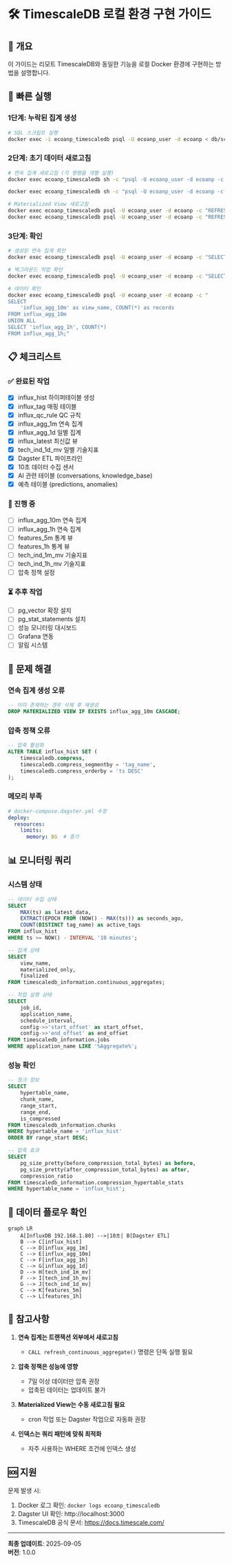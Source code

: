 # 🛠️ TimescaleDB 로컬 환경 구현 가이드

## 📝 개요
이 가이드는 리모트 TimescaleDB와 동일한 기능을 로컬 Docker 환경에 구현하는 방법을 설명합니다.

## 🚀 빠른 실행

### 1단계: 누락된 집계 생성
```bash
# SQL 스크립트 실행
docker exec -i ecoanp_timescaledb psql -U ecoanp_user -d ecoanp < db/scripts/create_missing_aggregates.sql
```

### 2단계: 초기 데이터 새로고침
```bash
# 연속 집계 새로고침 (각 명령을 개별 실행)
docker exec ecoanp_timescaledb sh -c "psql -U ecoanp_user -d ecoanp -c \"CALL refresh_continuous_aggregate('influx_agg_10m', NOW() - INTERVAL '7 days', NOW());\""

docker exec ecoanp_timescaledb sh -c "psql -U ecoanp_user -d ecoanp -c \"CALL refresh_continuous_aggregate('influx_agg_1h', NOW() - INTERVAL '30 days', NOW());\""

# Materialized View 새로고침
docker exec ecoanp_timescaledb psql -U ecoanp_user -d ecoanp -c "REFRESH MATERIALIZED VIEW tech_ind_1m_mv;"
docker exec ecoanp_timescaledb psql -U ecoanp_user -d ecoanp -c "REFRESH MATERIALIZED VIEW tech_ind_1h_mv;"
```

### 3단계: 확인
```bash
# 생성된 연속 집계 확인
docker exec ecoanp_timescaledb psql -U ecoanp_user -d ecoanp -c "SELECT * FROM timescaledb_information.continuous_aggregates;"

# 백그라운드 작업 확인
docker exec ecoanp_timescaledb psql -U ecoanp_user -d ecoanp -c "SELECT job_id, application_name, schedule_interval FROM timescaledb_information.jobs ORDER BY job_id;"

# 데이터 확인
docker exec ecoanp_timescaledb psql -U ecoanp_user -d ecoanp -c "
SELECT 
    'influx_agg_10m' as view_name, COUNT(*) as records 
FROM influx_agg_10m 
UNION ALL 
SELECT 'influx_agg_1h', COUNT(*) 
FROM influx_agg_1h;"
```

## 📋 체크리스트

### ✅ 완료된 작업
- [x] influx_hist 하이퍼테이블 생성
- [x] influx_tag 매핑 테이블
- [x] influx_qc_rule QC 규칙
- [x] influx_agg_1m 연속 집계
- [x] influx_agg_1d 일별 집계
- [x] influx_latest 최신값 뷰
- [x] tech_ind_1d_mv 일별 기술지표
- [x] Dagster ETL 파이프라인
- [x] 10초 데이터 수집 센서
- [x] AI 관련 테이블 (conversations, knowledge_base)
- [x] 예측 테이블 (predictions, anomalies)

### 🔄 진행 중
- [ ] influx_agg_10m 연속 집계
- [ ] influx_agg_1h 연속 집계
- [ ] features_5m 통계 뷰
- [ ] features_1h 통계 뷰
- [ ] tech_ind_1m_mv 기술지표
- [ ] tech_ind_1h_mv 기술지표
- [ ] 압축 정책 설정

### ⏳ 추후 작업
- [ ] pg_vector 확장 설치
- [ ] pg_stat_statements 설치
- [ ] 성능 모니터링 대시보드
- [ ] Grafana 연동
- [ ] 알림 시스템

## 🔧 문제 해결

### 연속 집계 생성 오류
```sql
-- 이미 존재하는 경우 삭제 후 재생성
DROP MATERIALIZED VIEW IF EXISTS influx_agg_10m CASCADE;
```

### 압축 정책 오류
```sql
-- 압축 활성화
ALTER TABLE influx_hist SET (
    timescaledb.compress,
    timescaledb.compress_segmentby = 'tag_name',
    timescaledb.compress_orderby = 'ts DESC'
);
```

### 메모리 부족
```yaml
# docker-compose.dagster.yml 수정
deploy:
  resources:
    limits:
      memory: 8G  # 증가
```

## 📊 모니터링 쿼리

### 시스템 상태
```sql
-- 데이터 수집 상태
SELECT 
    MAX(ts) as latest_data,
    EXTRACT(EPOCH FROM (NOW() - MAX(ts))) as seconds_ago,
    COUNT(DISTINCT tag_name) as active_tags
FROM influx_hist
WHERE ts >= NOW() - INTERVAL '10 minutes';

-- 집계 상태
SELECT 
    view_name,
    materialized_only,
    finalized
FROM timescaledb_information.continuous_aggregates;

-- 작업 실행 상태
SELECT 
    job_id,
    application_name,
    schedule_interval,
    config->>'start_offset' as start_offset,
    config->>'end_offset' as end_offset
FROM timescaledb_information.jobs
WHERE application_name LIKE '%Aggregate%';
```

### 성능 확인
```sql
-- 청크 정보
SELECT 
    hypertable_name,
    chunk_name,
    range_start,
    range_end,
    is_compressed
FROM timescaledb_information.chunks
WHERE hypertable_name = 'influx_hist'
ORDER BY range_start DESC;

-- 압축 효과
SELECT 
    pg_size_pretty(before_compression_total_bytes) as before,
    pg_size_pretty(after_compression_total_bytes) as after,
    compression_ratio
FROM timescaledb_information.compression_hypertable_stats
WHERE hypertable_name = 'influx_hist';
```

## 🔄 데이터 플로우 확인

```mermaid
graph LR
    A[InfluxDB 192.168.1.80] -->|10초| B[Dagster ETL]
    B --> C[influx_hist]
    C --> D[influx_agg_1m]
    C --> E[influx_agg_10m]
    C --> F[influx_agg_1h]
    C --> G[influx_agg_1d]
    D --> H[tech_ind_1m_mv]
    F --> I[tech_ind_1h_mv]
    G --> J[tech_ind_1d_mv]
    C --> K[features_5m]
    C --> L[features_1h]
```

## 📝 참고사항

1. **연속 집계는 트랜잭션 외부에서 새로고침**
   - `CALL refresh_continuous_aggregate()` 명령은 단독 실행 필요

2. **압축 정책은 성능에 영향**
   - 7일 이상 데이터만 압축 권장
   - 압축된 데이터는 업데이트 불가

3. **Materialized View는 수동 새로고침 필요**
   - cron 작업 또는 Dagster 작업으로 자동화 권장

4. **인덱스는 쿼리 패턴에 맞춰 최적화**
   - 자주 사용하는 WHERE 조건에 인덱스 생성

## 🆘 지원

문제 발생 시:
1. Docker 로그 확인: `docker logs ecoanp_timescaledb`
2. Dagster UI 확인: http://localhost:3000
3. TimescaleDB 공식 문서: https://docs.timescale.com/

---
**최종 업데이트**: 2025-09-05  
**버전**: 1.0.0